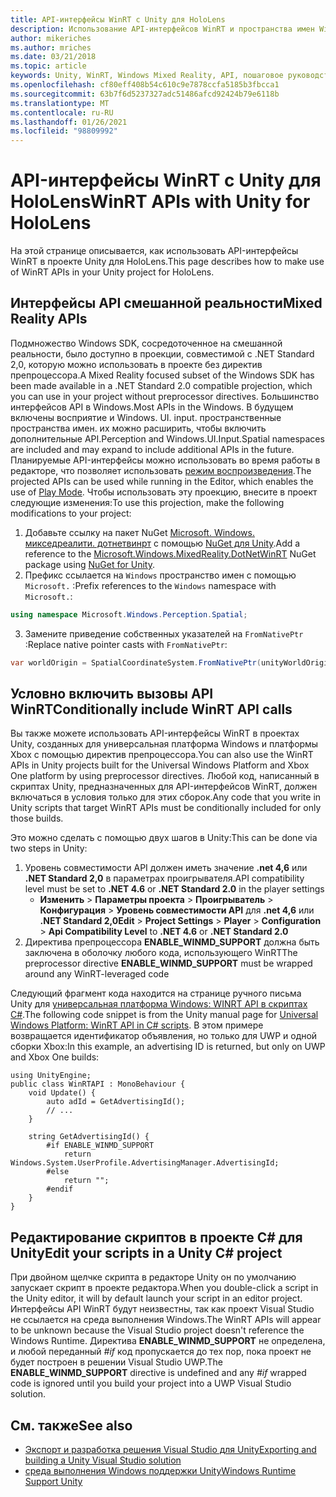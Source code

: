 ```yaml
---
title: API-интерфейсы WinRT с Unity для HoloLens
description: Использование API-интерфейсов WinRT и пространства имен Windows в проектах Unity Mixed Reality для HoloLens.
author: mikeriches
ms.author: mriches
ms.date: 03/21/2018
ms.topic: article
keywords: Unity, WinRT, Windows Mixed Reality, API, пошаговое руководство, гарнитура смешанной реальности, гарнитура Windows Mixed Reality, гарнитура виртуальной реальности, интерфейсы API смешанной реальности
ms.openlocfilehash: cf80eff408b54c610c9e7878ccfa5185b3fbcca1
ms.sourcegitcommit: 63b7f6d5237327adc51486afcd92424b79e6118b
ms.translationtype: MT
ms.contentlocale: ru-RU
ms.lasthandoff: 01/26/2021
ms.locfileid: "98809992"
---
```

# <a name="winrt-apis-with-unity-for-hololens"></a><span data-ttu-id="8dcff-104">API-интерфейсы WinRT с Unity для HoloLens</span><span class="sxs-lookup"><span data-stu-id="8dcff-104">WinRT APIs with Unity for HoloLens</span></span>

<span data-ttu-id="8dcff-105">На этой странице описывается, как использовать API-интерфейсы WinRT в проекте Unity для HoloLens.</span><span class="sxs-lookup"><span data-stu-id="8dcff-105">This page describes how to make use of WinRT APIs in your Unity project for HoloLens.</span></span>

## <a name="mixed-reality-apis"></a><span data-ttu-id="8dcff-106">Интерфейсы API смешанной реальности</span><span class="sxs-lookup"><span data-stu-id="8dcff-106">Mixed Reality APIs</span></span>

<span data-ttu-id="8dcff-107">Подмножество Windows SDK, сосредоточенное на смешанной реальности, было доступно в проекции, совместимой с .NET Standard 2,0, которую можно использовать в проекте без директив препроцессора.</span><span class="sxs-lookup"><span data-stu-id="8dcff-107">A Mixed Reality focused subset of the Windows SDK has been made available in a .NET Standard 2.0 compatible projection, which you can use in your project without preprocessor directives.</span></span> <span data-ttu-id="8dcff-108">Большинство интерфейсов API в Windows.</span><span class="sxs-lookup"><span data-stu-id="8dcff-108">Most APIs in the Windows.</span></span> <span data-ttu-id="8dcff-109">В будущем включены восприятие и Windows. UI. input. пространственные пространства имен. их можно расширить, чтобы включить дополнительные API.</span><span class="sxs-lookup"><span data-stu-id="8dcff-109">Perception and Windows.UI.Input.Spatial namespaces are included and may expand to include additional APIs in the future.</span></span> <span data-ttu-id="8dcff-110">Планируемые API-интерфейсы можно использовать во время работы в редакторе, что позволяет использовать [режим воспроизведения](/windows/mixed-reality/unity-play-mode).</span><span class="sxs-lookup"><span data-stu-id="8dcff-110">The projected APIs can be used while running in the Editor, which enables the use of [Play Mode](/windows/mixed-reality/unity-play-mode).</span></span> <span data-ttu-id="8dcff-111">Чтобы использовать эту проекцию, внесите в проект следующие изменения:</span><span class="sxs-lookup"><span data-stu-id="8dcff-111">To use this projection, make the following modifications to your project:</span></span>

1) <span data-ttu-id="8dcff-112">Добавьте ссылку на пакет NuGet [Microsoft. Windows. микседреалити. дотнетвинрт](https://www.nuget.org/packages/Microsoft.Windows.MixedReality.DotNetWinRT) с помощью [NuGet для Unity](https://github.com/GlitchEnzo/NuGetForUnity).</span><span class="sxs-lookup"><span data-stu-id="8dcff-112">Add a reference to the [Microsoft.Windows.MixedReality.DotNetWinRT](https://www.nuget.org/packages/Microsoft.Windows.MixedReality.DotNetWinRT) NuGet package using [NuGet for Unity](https://github.com/GlitchEnzo/NuGetForUnity).</span></span>
2) <span data-ttu-id="8dcff-113">Префикс ссылается на `Windows` пространство имен с помощью `Microsoft.` :</span><span class="sxs-lookup"><span data-stu-id="8dcff-113">Prefix references to the `Windows` namespace with `Microsoft.`:</span></span>
```cs
using namespace Microsoft.Windows.Perception.Spatial;
```
3) <span data-ttu-id="8dcff-114">Замените приведение собственных указателей на `FromNativePtr` :</span><span class="sxs-lookup"><span data-stu-id="8dcff-114">Replace native pointer casts with `FromNativePtr`:</span></span>
```cs
var worldOrigin = SpatialCoordinateSystem.FromNativePtr(unityWorldOriginPtr);
```

## <a name="conditionally-include-winrt-api-calls"></a><span data-ttu-id="8dcff-115">Условно включить вызовы API WinRT</span><span class="sxs-lookup"><span data-stu-id="8dcff-115">Conditionally include WinRT API calls</span></span>

<span data-ttu-id="8dcff-116">Вы также можете использовать API-интерфейсы WinRT в проектах Unity, созданных для универсальная платформа Windows и платформы Xbox с помощью директив препроцессора.</span><span class="sxs-lookup"><span data-stu-id="8dcff-116">You can also use the WinRT APIs in Unity projects built for the Universal Windows Platform and Xbox One platform by using preprocessor directives.</span></span> <span data-ttu-id="8dcff-117">Любой код, написанный в скриптах Unity, предназначенных для API-интерфейсов WinRT, должен включаться в условия только для этих сборок.</span><span class="sxs-lookup"><span data-stu-id="8dcff-117">Any code that you write in Unity scripts that target WinRT APIs must be conditionally included for only those builds.</span></span> 

<span data-ttu-id="8dcff-118">Это можно сделать с помощью двух шагов в Unity:</span><span class="sxs-lookup"><span data-stu-id="8dcff-118">This can be done via two steps in Unity:</span></span>
1) <span data-ttu-id="8dcff-119">Уровень совместимости API должен иметь значение **.net 4,6** или **.NET Standard 2,0** в параметрах проигрывателя.</span><span class="sxs-lookup"><span data-stu-id="8dcff-119">API compatibility level must be set to **.NET 4.6** or **.NET Standard 2.0** in the player settings</span></span>
    - <span data-ttu-id="8dcff-120">**Изменить**  >  **Параметры проекта**  >  **Проигрыватель**  >  **Конфигурация**  >  **Уровень совместимости API** для **.net 4,6** или **.NET Standard 2,0**</span><span class="sxs-lookup"><span data-stu-id="8dcff-120">**Edit** > **Project Settings** > **Player** > **Configuration** > **Api Compatibility Level** to **.NET 4.6** or **.NET Standard 2.0**</span></span>
2) <span data-ttu-id="8dcff-121">Директива препроцессора **ENABLE_WINMD_SUPPORT** должна быть заключена в оболочку любого кода, использующего WinRT</span><span class="sxs-lookup"><span data-stu-id="8dcff-121">The preprocessor directive **ENABLE_WINMD_SUPPORT** must be wrapped around any WinRT-leveraged code</span></span>

<span data-ttu-id="8dcff-122">Следующий фрагмент кода находится на странице ручного письма Unity для [универсальная платформа Windows: WINRT API в скриптах C#](https://docs.unity3d.com/Manual/windowsstore-scripts.html).</span><span class="sxs-lookup"><span data-stu-id="8dcff-122">The following code snippet is from the Unity manual page for [Universal Windows Platform: WinRT API in C# scripts](https://docs.unity3d.com/Manual/windowsstore-scripts.html).</span></span> <span data-ttu-id="8dcff-123">В этом примере возвращается идентификатор объявления, но только для UWP и одной сборки Xbox:</span><span class="sxs-lookup"><span data-stu-id="8dcff-123">In this example, an advertising ID is returned, but only on UWP and Xbox One builds:</span></span>

```
using UnityEngine;
public class WinRTAPI : MonoBehaviour {
    void Update() {
        auto adId = GetAdvertisingId();
        // ...
    }

    string GetAdvertisingId() {
        #if ENABLE_WINMD_SUPPORT
            return Windows.System.UserProfile.AdvertisingManager.AdvertisingId;
        #else
            return "";
        #endif
    }
}
```

## <a name="edit-your-scripts-in-a-unity-c-project"></a><span data-ttu-id="8dcff-124">Редактирование скриптов в проекте C# для Unity</span><span class="sxs-lookup"><span data-stu-id="8dcff-124">Edit your scripts in a Unity C# project</span></span>

<span data-ttu-id="8dcff-125">При двойном щелчке скрипта в редакторе Unity он по умолчанию запускает скрипт в проекте редактора.</span><span class="sxs-lookup"><span data-stu-id="8dcff-125">When you double-click a script in the Unity editor, it will by default launch your script in an editor project.</span></span> <span data-ttu-id="8dcff-126">Интерфейсы API WinRT будут неизвестны, так как проект Visual Studio не ссылается на среда выполнения Windows.</span><span class="sxs-lookup"><span data-stu-id="8dcff-126">The WinRT APIs will appear to be unknown because the Visual Studio project doesn't reference the Windows Runtime.</span></span> <span data-ttu-id="8dcff-127">Директива **ENABLE_WINMD_SUPPORT** не определена, и любой переданный *#if* код пропускается до тех пор, пока проект не будет построен в решении Visual Studio UWP.</span><span class="sxs-lookup"><span data-stu-id="8dcff-127">The **ENABLE_WINMD_SUPPORT** directive is undefined and any *#if* wrapped code is ignored until you build your project into a UWP Visual Studio solution.</span></span>

## <a name="see-also"></a><span data-ttu-id="8dcff-128">См. также</span><span class="sxs-lookup"><span data-stu-id="8dcff-128">See also</span></span>
* [<span data-ttu-id="8dcff-129">Экспорт и разработка решения Visual Studio для Unity</span><span class="sxs-lookup"><span data-stu-id="8dcff-129">Exporting and building a Unity Visual Studio solution</span></span>](exporting-and-building-a-unity-visual-studio-solution.md)
* [<span data-ttu-id="8dcff-130">среда выполнения Windows поддержки Unity</span><span class="sxs-lookup"><span data-stu-id="8dcff-130">Windows Runtime Support Unity</span></span>](https://docs.unity3d.com/Manual/IL2CPP-WindowsRuntimeSupport.html)